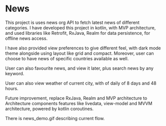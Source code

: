 # News
This project is uses news org API to fetch latest news of different categories. 
I have developed this project in kotlin, with MVP architecture, and used libraries like Retrofit, RxJava, Realm for data persistence, for offline news access.

I have also provided view preferences to give different feel, with dark mode theme alongside using layout like grid and compact. Moreover, user can choose to have news of specific countries available as well.

User can also favourite news, and view it later, plus search news by any keyword.

User can also view weather of current city, with of daily of 8 days and 48 hours.

Future improvement, replace RxJava, Realm and MVP architecture to Architecture components features like livedata, view-model and MVVM architecture, powered by kotlin coroutines.

There is news_demo.gif describing current flow.
